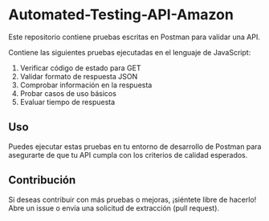 # Automated-Testing-API-Amazon

Este repositorio contiene pruebas escritas en Postman para validar una API.

Contiene las siguientes pruebas ejecutadas en el lenguaje de JavaScript:

1. Verificar código de estado para GET
2. Validar formato de respuesta JSON
3. Comprobar información en la respuesta
4. Probar casos de uso básicos
5. Evaluar tiempo de respuesta

## Uso

Puedes ejecutar estas pruebas en tu entorno de desarrollo de Postman para asegurarte de que tu API cumpla con los criterios de calidad esperados.

## Contribución

Si deseas contribuir con más pruebas o mejoras, ¡siéntete libre de hacerlo! Abre un issue o envía una solicitud de extracción (pull request).

